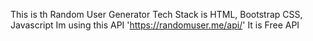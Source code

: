 This is th Random User Generator
Tech Stack is HTML, Bootstrap CSS, Javascript
Im using this API 'https://randomuser.me/api/'  It is Free API


